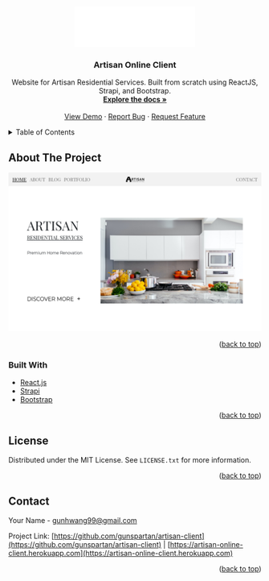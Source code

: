 <div id="top"></div>
<!--
*** Thanks for checking out the Best-README-Template. If you have a suggestion
*** that would make this better, please fork the repo and create a pull request
*** or simply open an issue with the tag "enhancement".
*** Don't forget to give the project a star!
*** Thanks again! Now go create something AMAZING! :D
-->

<!-- PROJECT LOGO -->
<br />
<div align="center">
  <a href="https://github.com/gunspartan/artisan-client">
    <img src="public/img/logos/artisan_logo_wh.png" alt="Logo" height="80">
  </a>

<h3 align="center">Artisan Online Client</h3>

  <p align="center">
    Website for Artisan Residential Services. Built from scratch using ReactJS, Strapi, and Bootstrap.
    <br />
    <a href="https://github.com/gunspartan/artisan-client"><strong>Explore the docs »</strong></a>
    <br />
    <br />
    <a href="https://artisan-online-client.herokuapp.com/">View Demo</a>
    ·
    <a href="https://github.com/gunspartan/artisan-client/issues">Report Bug</a>
    ·
    <a href="https://github.com/gunspartan/artisan-client/issues">Request Feature</a>
  </p>
</div>

<!-- TABLE OF CONTENTS -->
<details>
  <summary>Table of Contents</summary>
  <ol>
    <li>
      <a href="#about-the-project">About The Project</a>
      <ul>
        <li><a href="#built-with">Built With</a></li>
      </ul>
    </li>
    <li>
      <a href="#getting-started">Getting Started</a>
      <ul>
        <li><a href="#prerequisites">Prerequisites</a></li>
        <li><a href="#installation">Installation</a></li>
      </ul>
    </li>
    <li><a href="#usage">Usage</a></li>
    <li><a href="#roadmap">Roadmap</a></li>
    <li><a href="#contributing">Contributing</a></li>
    <li><a href="#license">License</a></li>
    <li><a href="#contact">Contact</a></li>
    <li><a href="#acknowledgments">Acknowledgments</a></li>
  </ol>
</details>

<!-- ABOUT THE PROJECT -->

## About The Project

[![Product Name Screen Shot][product-screenshot]](https://example.com)

<p align="right">(<a href="#top">back to top</a>)</p>

### Built With

- [React.js](https://reactjs.org/)
- [Strapi](https://strapi.io)
- [Bootstrap](https://getbootstrap.com)

<p align="right">(<a href="#top">back to top</a>)</p>

<!-- LICENSE -->

## License

Distributed under the MIT License. See `LICENSE.txt` for more information.

<p align="right">(<a href="#top">back to top</a>)</p>

<!-- CONTACT -->

## Contact

Your Name - gunhwang99@gmail.com

Project Link: [https://github.com/gunspartan/artisan-client](https://github.com/gunspartan/artisan-client) | [https://artisan-online-client.herokuapp.com](https://artisan-online-client.herokuapp.com)

<p align="right">(<a href="#top">back to top</a>)</p>

[product-screenshot]: screenshot/screenshot.png
